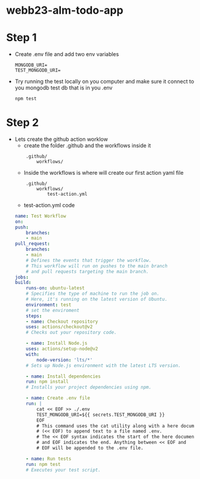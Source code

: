 # webb23-alm-todo-app


# Step 1
- Create .env file and add two env variables
    ```code
    MONGODB_URI=
    TEST_MONGODB_URI=
    ```
- Try running the test locally on you computer and make sure it connect to you mongodb test db that is in you .env
    ```bash
    npm test
    ```

# Step 2
- Lets create the github action worklow
    - create the folder .github and the workflows inside it
    ```
        .github/
            workflows/
    ```
    - Inside the workflows is where will create our first action yaml file
    ```        
        .github/
            workflows/
                test-action.yml
    ```
    - test-action.yml code
    ```yaml
    name: Test Workflow
    on:
    push:
        branches:
        - main
    pull_request:
        branches:
        - main
        # Defines the events that trigger the workflow. 
        # This workflow will run on pushes to the main branch 
        # and pull requests targeting the main branch.
    jobs:
    build:
        runs-on: ubuntu-latest
        # Specifies the type of machine to run the job on. 
        # Here, it's running on the latest version of Ubuntu.
        environment: test
        # set the enviroment 
        steps:
        - name: Checkout repository
        uses: actions/checkout@v2
        # Checks out your repository code.

        - name: Install Node.js
        uses: actions/setup-node@v2
        with:
            node-version: 'lts/*'
        # Sets up Node.js environment with the latest LTS version.

        - name: Install dependencies
        run: npm install
        # Installs your project dependencies using npm.

        - name: Create .env file
        run: |
            cat << EOF >> ./.env
            TEST_MONGODB_URI=${{ secrets.TEST_MONGODB_URI }}
            EOF
            # This command uses the cat utility along with a here document 
            # (<< EOF) to append text to a file named .env. 
            # The << EOF syntax indicates the start of the here document,
            # and EOF indicates the end. Anything between << EOF and 
            # EOF will be appended to the .env file.

        - name: Run tests
        run: npm test
        # Executes your test script.
    ```

